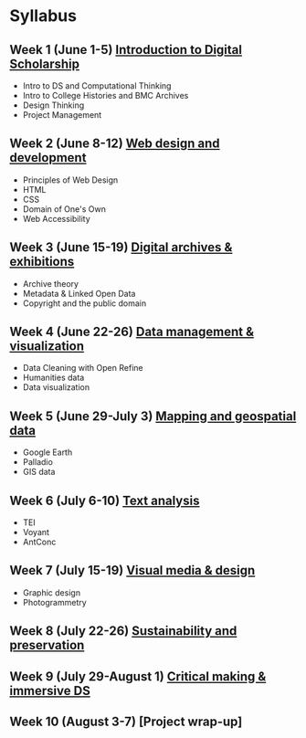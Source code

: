 # Syllabus

## Week 1 (June 1-5) [Introduction to Digital Scholarship](weeks/1-intro.md)

- Intro to DS and Computational Thinking
- Intro to College Histories and BMC Archives
- Design Thinking
- Project Management

## Week 2 (June 8-12) [Web design and development](weeks/2-webdev.md)

- Principles of Web Design
- HTML
- CSS
- Domain of One's Own
- Web Accessibility

## Week 3 (June 15-19) [Digital archives & exhibitions](weeks/3-exhibitions.md)

- Archive theory
- Metadata & Linked Open Data
- Copyright and the public domain

## Week 4 (June 22-26) [Data management & visualization](weeks/4-data.md)

- Data Cleaning with Open Refine
- Humanities data
- Data visualization

## Week 5 (June 29-July 3) [Mapping and geospatial data](weeks/5-gis.md)
- Google Earth
- Palladio
- GIS data

## Week 6 (July 6-10) [Text analysis](weeks/6-text-data.md)
- TEI
- Voyant
- AntConc

## Week 7 (July 15-19) [Visual media & design](weeks/7-design.md)
- Graphic design
- Photogrammetry

## Week 8 (July 22-26) [Sustainability and preservation](weeks/8-sustain.md)

## Week 9 (July 29-August 1) [Critical making & immersive DS](weeks/9-making)

## Week 10 (August 3-7) [Project wrap-up]
